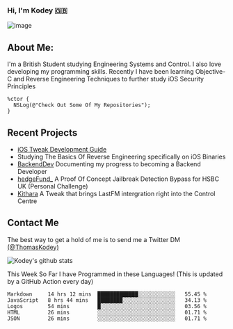 ### Hi, I'm Kodey 🇬🇧
![image](https://kodeycodesstuff.tech/memoji.jpeg)

## About Me:
I'm a British Student studying Engineering Systems and Control. I also love developing my programming skills.
Recently I have been learning Objective-C and Reverse Engineering Techniques to further study iOS Security Principles

```objc
%ctor {
  NSLog(@"Check Out Some Of My Repositories");  
}
```

## Recent Projects
- [iOS Tweak Development Guide](https://kodeycodesstuff.tech/guide)
- Studying The Basics Of Reverse Engineering specifically on iOS Binaries
- [BackendDev](https://github.com/KodeyThomas/BackendDev) Documenting my progress to becoming a Backend Developer
- [hedgeFund_](https://github.com/KodeyThomas/hedgeFund) A Proof Of Concept Jailbreak Detection Bypass for HSBC UK (Personal Challenge)
- [Kithara](https://github.com/KodeyThomas/Kithara) A Tweak that brings LastFM intergration right into the Control Centre

## Contact Me
The best way to get a hold of me is to send me a Twitter DM [(@ThomasKodey)](https://twitter.com/ThomasKodey)

![Kodey's github stats](https://githubstats.kodeythomas.vercel.app/api?username=KodeyThomas)

This Week So Far I have Programmed in these Languages! (This is updated by a GitHub Action every day)
<!--START_SECTION:waka-->
```text
Markdown     14 hrs 12 mins  █████████████░░░░░░░░░░░░   55.45 % 
JavaScript   8 hrs 44 mins   ████████░░░░░░░░░░░░░░░░░   34.13 % 
Logos        54 mins         █░░░░░░░░░░░░░░░░░░░░░░░░   03.56 % 
HTML         26 mins         ░░░░░░░░░░░░░░░░░░░░░░░░░   01.71 % 
JSON         26 mins         ░░░░░░░░░░░░░░░░░░░░░░░░░   01.71 %
```
<!--END_SECTION:waka-->
